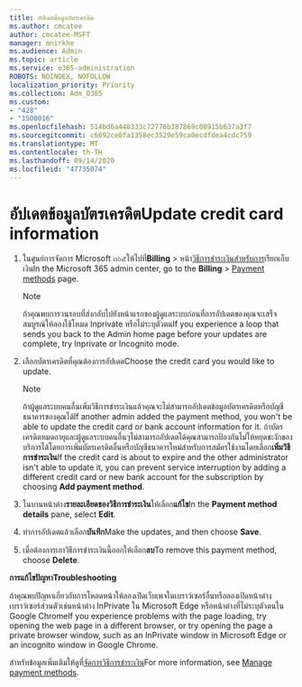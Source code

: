 ```yaml
---
title: อัปเดตข้อมูลบัตรเครดิต
ms.author: cmcatee
author: cmcatee-MSFT
manager: mnirkhe
ms.audience: Admin
ms.topic: article
ms.service: o365-administration
ROBOTS: NOINDEX, NOFOLLOW
localization_priority: Priority
ms.collection: Adm_O365
ms.custom:
- "428"
- "1500016"
ms.openlocfilehash: 514bd6a448333c72776b387869c08915b637a3f7
ms.sourcegitcommit: c6692ce0fa1358ec3529e59ca0ecdfdea4cdc759
ms.translationtype: MT
ms.contentlocale: th-TH
ms.lasthandoff: 09/14/2020
ms.locfileid: "47735074"
---
```

# <a name="update-credit-card-information"></a><span data-ttu-id="0685f-102">อัปเดตข้อมูลบัตรเครดิต</span><span class="sxs-lookup"><span data-stu-id="0685f-102">Update credit card information</span></span>

1. <span data-ttu-id="0685f-103">ในศูนย์การจัดการ Microsoft ๓๖๕ให้ไปที่**Billing** \> หน้า[วิธีการชำระเงินสำหรับการ](https://go.microsoft.com/fwlink/p/?linkid=2018806)เรียกเก็บเงิน</span><span class="sxs-lookup"><span data-stu-id="0685f-103">In the Microsoft 365 admin center, go to the **Billing** \> [Payment methods](https://go.microsoft.com/fwlink/p/?linkid=2018806) page.</span></span>

    > [!NOTE]
    > <span data-ttu-id="0685f-104">ถ้าคุณพบการวนรอบที่ส่งกลับไปยังหน้าแรกของผู้ดูแลระบบก่อนที่การอัปเดตของคุณจะเสร็จสมบูรณ์ให้ลองใช้โหมด Inprivate หรือไม่ระบุตัวตน</span><span class="sxs-lookup"><span data-stu-id="0685f-104">If you experience a loop that sends you back to the Admin home page before your updates are complete, try Inprivate or Incognito mode.</span></span>
  
2. <span data-ttu-id="0685f-105">เลือกบัตรเครดิตที่คุณต้องการอัปเดต</span><span class="sxs-lookup"><span data-stu-id="0685f-105">Choose the credit card you would like to update.</span></span>

    > [!NOTE]
    > <span data-ttu-id="0685f-106">ถ้าผู้ดูแลระบบคนอื่นเพิ่มวิธีการชำระเงินแล้วคุณจะไม่สามารถอัปเดตข้อมูลบัตรเครดิตหรือบัญชีธนาคารของคุณได้</span><span class="sxs-lookup"><span data-stu-id="0685f-106">If another admin added the payment method, you won't be able to update the credit card or bank account information for it.</span></span> <span data-ttu-id="0685f-107">ถ้าบัตรเครดิตหมดอายุและผู้ดูแลระบบคนอื่นๆไม่สามารถอัปเดตได้คุณสามารถป้องกันไม่ให้หยุดชะงักของบริการได้โดยการเพิ่มบัตรเครดิตอื่นหรือบัญชีธนาคารใหม่สำหรับการสมัครใช้งานโดยเลือก**เพิ่มวิธีการชำระเงิน**</span><span class="sxs-lookup"><span data-stu-id="0685f-107">If the credit card is about to expire and the other administrator isn't able to update it, you can prevent service interruption by adding a different credit card or new bank account for the subscription by choosing **Add payment method**.</span></span>
  
3. <span data-ttu-id="0685f-108">ในบานหน้าต่าง**รายละเอียดของวิธีการชำระเงิน**ให้เลือก**แก้ไข**</span><span class="sxs-lookup"><span data-stu-id="0685f-108">In the **Payment method details** pane, select **Edit**.</span></span>

4. <span data-ttu-id="0685f-109">ทำการอัปเดตแล้วเลือก**บันทึก**</span><span class="sxs-lookup"><span data-stu-id="0685f-109">Make the updates, and then choose **Save**.</span></span>

5. <span data-ttu-id="0685f-110">เมื่อต้องการเอาวิธีการชำระเงินนี้ออกให้เลือก**ลบ**</span><span class="sxs-lookup"><span data-stu-id="0685f-110">To remove this payment method, choose **Delete**.</span></span>

<span data-ttu-id="0685f-111">**การแก้ไขปัญหา**</span><span class="sxs-lookup"><span data-stu-id="0685f-111">**Troubleshooting**</span></span>

<span data-ttu-id="0685f-112">ถ้าคุณพบปัญหาเกี่ยวกับการโหลดหน้าให้ลองเปิดเว็บเพจในเบราว์เซอร์อื่นหรือลองเปิดหน้าต่างเบราว์เซอร์ส่วนตัวเช่นหน้าต่าง InPrivate ใน Microsoft Edge หรือหน้าต่างที่ไม่ระบุตัวตนใน Google Chrome</span><span class="sxs-lookup"><span data-stu-id="0685f-112">If you experience problems with the page loading, try opening the web page in a different browser, or try opening the page a private browser window, such as an InPrivate window in Microsoft Edge or an incognito window in Google Chrome.</span></span> 

<span data-ttu-id="0685f-113">สำหรับข้อมูลเพิ่มเติมให้ดูที่[จัดการวิธีการชำระเงิน](https://docs.microsoft.com/microsoft-365/commerce/billing-and-payments/manage-payment-methods)</span><span class="sxs-lookup"><span data-stu-id="0685f-113">For more information, see [Manage payment methods](https://docs.microsoft.com/microsoft-365/commerce/billing-and-payments/manage-payment-methods).</span></span>